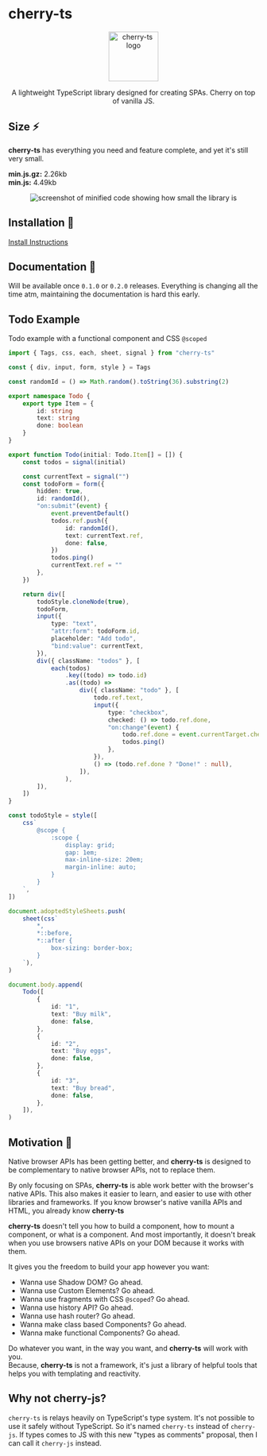 # cherry-ts

<p align="center">
    <img width="100px" height="auto" alt="cherry-ts logo" src="https://ipfs.io/ipfs/QmWtKLVqAg4Y4oFCeExpkua3SQzuBk4FaiPfNQefsU8dKA" />
</p>
<p align="center">
    A lightweight TypeScript library designed for creating SPAs. Cherry on top of vanilla JS.
</p>

## Size ⚡

**cherry-ts** has everything you need and feature complete, and yet it's still very small.

**min.js.gz:** 2.26kb<br/>
**min.js:** 4.49kb

<p align="center">
    <img width="auto" height="auto" alt="screenshot of minified code showing how small the library is" src="https://ipfs.io/ipfs/QmYkbaQKLuRjXJGM3omab2WjfgVfxtGWJRARTa4K4HbjDt" />
</p>

## Installation 🍙

[Install Instructions](https://github.com/DeepDoge/cherry-ts/releases)

## Documentation 🍱

Will be available once `0.1.0` or `0.2.0` releases. Everything is changing all the time atm, maintaining the documentation is hard this early.

## Todo Example

Todo example with a functional component and CSS `@scoped`

```ts
import { Tags, css, each, sheet, signal } from "cherry-ts"

const { div, input, form, style } = Tags

const randomId = () => Math.random().toString(36).substring(2)

export namespace Todo {
    export type Item = {
        id: string
        text: string
        done: boolean
    }
}

export function Todo(initial: Todo.Item[] = []) {
    const todos = signal(initial)

    const currentText = signal("")
    const todoForm = form({
        hidden: true,
        id: randomId(),
        "on:submit"(event) {
            event.preventDefault()
            todos.ref.push({
                id: randomId(),
                text: currentText.ref,
                done: false,
            })
            todos.ping()
            currentText.ref = ""
        },
    })

    return div([
        todoStyle.cloneNode(true),
        todoForm,
        input({
            type: "text",
            "attr:form": todoForm.id,
            placeholder: "Add todo",
            "bind:value": currentText,
        }),
        div({ className: "todos" }, [
            each(todos)
                .key((todo) => todo.id)
                .as((todo) =>
                    div({ className: "todo" }, [
                        todo.ref.text,
                        input({
                            type: "checkbox",
                            checked: () => todo.ref.done,
                            "on:change"(event) {
                                todo.ref.done = event.currentTarget.checked
                                todos.ping()
                            },
                        }),
                        () => (todo.ref.done ? "Done!" : null),
                    ]),
                ),
        ]),
    ])
}

const todoStyle = style([
    css`
        @scope {
            :scope {
                display: grid;
                gap: 1em;
                max-inline-size: 20em;
                margin-inline: auto;
            }
        }
    `,
])

document.adoptedStyleSheets.push(
    sheet(css`
        *,
        *::before,
        *::after {
            box-sizing: border-box;
        }
    `),
)

document.body.append(
    Todo([
        {
            id: "1",
            text: "Buy milk",
            done: false,
        },
        {
            id: "2",
            text: "Buy eggs",
            done: false,
        },
        {
            id: "3",
            text: "Buy bread",
            done: false,
        },
    ]),
)
```

## Motivation 🍣

Native browser APIs has been getting better, and **cherry-ts** is designed to be complementary to native browser APIs, not to replace them.

By only focusing on SPAs, **cherry-ts** is able work better with the browser's native APIs.
This also makes it easier to learn, and easier to use with other libraries and frameworks. If you know browser's native vanilla APIs and HTML, you already know **cherry-ts**

**cherry-ts** doesn't tell you how to build a component, how to mount a component, or what is a component. And most importantly, it doesn't break when you use browsers native APIs on your DOM because it works with them.

It gives you the freedom to build your app however you want:

-   Wanna use Shadow DOM? Go ahead.
-   Wanna use Custom Elements? Go ahead.
-   Wanna use fragments with CSS `@scoped`? Go ahead.
-   Wanna use history API? Go ahead.
-   Wanna use hash router? Go ahead.
-   Wanna make class based Components? Go ahead.
-   Wanna make functional Components? Go ahead.

Do whatever you want, in the way you want, and **cherry-ts** will work with you.<br/>
Because, **cherry-ts** is not a framework, it's just a library of helpful tools that helps you with templating and reactivity.

## Why not cherry-js?

`cherry-ts` is relays heavily on TypeScript's type system. It's not possible to use it safely without TypeScript. So it's named `cherry-ts` instead of `cherry-js`.
If types comes to JS with this new "types as comments" proposal, then I can call it `cherry-js` instead.
